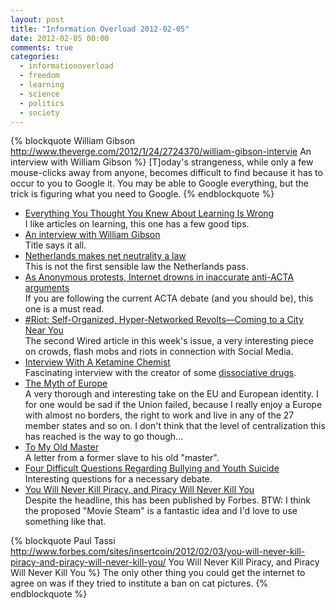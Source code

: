 ```yaml
---
layout: post
title: "Information Overload 2012-02-05"
date: 2012-02-05 00:00
comments: true
categories:
  - informationoverload
  - freedom
  - learning
  - science
  - politics
  - society
---
```

{% blockquote William Gibson http://www.theverge.com/2012/1/24/2724370/william-gibson-intervie An interview with William Gibson %}
[T]oday's strangeness, while only a few mouse-clicks away from anyone, becomes difficult to find because it has to occur to you to Google it. You may be able to Google everything, but the trick is figuring what you need to Google.
{% endblockquote %}

* [Everything You Thought You Knew About Learning Is Wrong](http://www.wired.com/geekdad/2012/01/everything-about-learning/)<br/>I like articles on learning, this one has a few good tips.
* [An interview with William Gibson](http://www.theverge.com/2012/1/24/2724370/william-gibson-interview)<br/>Title says it all.
* [Netherlands makes net neutrality a law](http://www.bbc.co.uk/news/technology-13886440)<br/>This is not the first sensible law the Netherlands pass.
* [As Anonymous protests, Internet drowns in inaccurate anti-ACTA arguments](http://arstechnica.com/tech-policy/news/2012/01/internet-awash-in-inaccurate-anti-acta-arguments.ars)<br/>If you are following the current ACTA debate (and you should be), this one is a must read.
* [#Riot: Self-Organized, Hyper-Networked Revolts&mdash;Coming to a City Near You](http://www.wired.com/magazine/2011/12/ff_riots/all/1)<br/>The second Wired article in this week's issue, a very interesting piece on crowds, flash mobs and riots in connection with Social Media.
* [Interview With A Ketamine Chemist](http://www.vice.com/read/interview-with-ketamine-chemist-704-v18n2)<br/>Fascinating interview with the creator of some [dissociative drugs](http://en.wikipedia.org/wiki/Dissociative).
* [The Myth of Europe](http://www.foreignpolicy.com/articles/2012/01/03/the_myth_of_europe?page=full)<br/>A very thorough and interesting take on the EU and European identity. I for one would be sad if the Union failed, because I really enjoy a Europe with almost no borders, the right to work and live in any of the 27 member states and so on. I don't think that the level of centralization this has reached is the way to go though...
* [To My Old Master](http://www.lettersofnote.com/2012/01/to-my-old-master.html)<br/>A letter from a former slave to his old "master".
* [Four Difficult Questions Regarding Bullying and Youth Suicide](http://www.zephoria.org/thoughts/archives/2011/12/12/questions-bullying-suicide.html)<br/>Interesting questions for a necessary debate.
* [You Will Never Kill Piracy, and Piracy Will Never Kill You](http://www.forbes.com/sites/insertcoin/2012/02/03/you-will-never-kill-piracy-and-piracy-will-never-kill-you/)<br/>Despite the headline, this has been published by Forbes. BTW: I think the proposed "Movie Steam" is a fantastic idea and I'd love to use something like that.

{% blockquote Paul Tassi http://www.forbes.com/sites/insertcoin/2012/02/03/you-will-never-kill-piracy-and-piracy-will-never-kill-you/ You Will Never Kill Piracy, and Piracy Will Never Kill You %}
The only other thing you could get the internet to agree on was if they tried to institute a ban on cat pictures.
{% endblockquote %}
